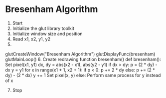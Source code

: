 

# Bresenham Algorithm

1. Start
2. Initialize the glut library toolkit
3. Initialize window size and position
4. Read x1, x2, y1, y2
5. 
glutCreateWindow("Bresenham Algorithm")
glutDisplayFunc(bresenham)
glutMainLoop()
6. Create redrawing function bresenham()
    def bresenham():
    Set pixel(x1, y1)
    dx, dy = abs(x2 - x1), abs(y2 - y1)
    if dx > dy:
    p = (2 * dy) - dx
    y = y1
    for x in range(x1 + 1, x2 + 1):
    if p < 0:
    p += 2 * dy
    else:
    p += (2 * dy) - (2 * dx)
    y += 1
    Set pixel(x, y)
    else:
    Perform same process for y instead of x

7. Stop